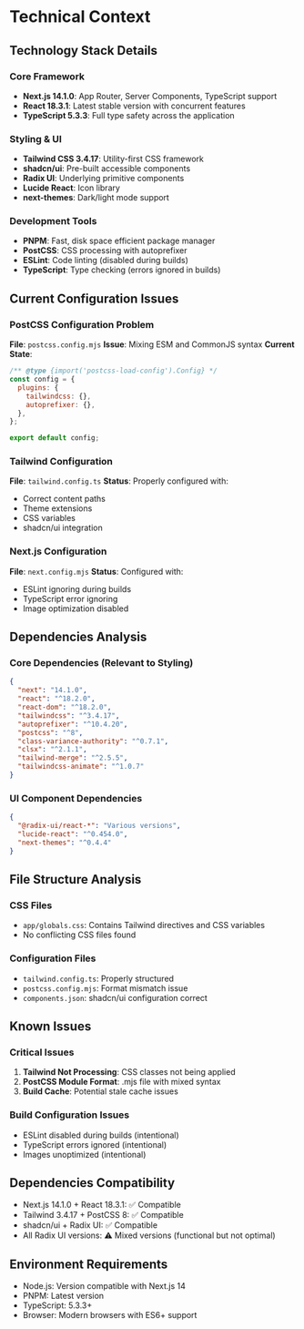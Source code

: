 # Technical Context

## Technology Stack Details

### Core Framework
- **Next.js 14.1.0**: App Router, Server Components, TypeScript support
- **React 18.3.1**: Latest stable version with concurrent features
- **TypeScript 5.3.3**: Full type safety across the application

### Styling & UI
- **Tailwind CSS 3.4.17**: Utility-first CSS framework
- **shadcn/ui**: Pre-built accessible components
- **Radix UI**: Underlying primitive components
- **Lucide React**: Icon library
- **next-themes**: Dark/light mode support

### Development Tools
- **PNPM**: Fast, disk space efficient package manager
- **PostCSS**: CSS processing with autoprefixer
- **ESLint**: Code linting (disabled during builds)
- **TypeScript**: Type checking (errors ignored in builds)

## Current Configuration Issues

### PostCSS Configuration Problem
**File**: `postcss.config.mjs`
**Issue**: Mixing ESM and CommonJS syntax
**Current State**: 
```js
/** @type {import('postcss-load-config').Config} */
const config = {
  plugins: {
    tailwindcss: {},
    autoprefixer: {},
  },
};

export default config;
```

### Tailwind Configuration
**File**: `tailwind.config.ts`
**Status**: Properly configured with:
- Correct content paths
- Theme extensions
- CSS variables
- shadcn/ui integration

### Next.js Configuration
**File**: `next.config.mjs`
**Status**: Configured with:
- ESLint ignoring during builds
- TypeScript error ignoring
- Image optimization disabled

## Dependencies Analysis

### Core Dependencies (Relevant to Styling)
```json
{
  "next": "14.1.0",
  "react": "^18.2.0", 
  "react-dom": "^18.2.0",
  "tailwindcss": "^3.4.17",
  "autoprefixer": "^10.4.20",
  "postcss": "^8",
  "class-variance-authority": "^0.7.1",
  "clsx": "^2.1.1",
  "tailwind-merge": "^2.5.5",
  "tailwindcss-animate": "^1.0.7"
}
```

### UI Component Dependencies
```json
{
  "@radix-ui/react-*": "Various versions",
  "lucide-react": "^0.454.0",
  "next-themes": "^0.4.4"
}
```

## File Structure Analysis

### CSS Files
- `app/globals.css`: Contains Tailwind directives and CSS variables
- No conflicting CSS files found

### Configuration Files
- `tailwind.config.ts`: Properly structured
- `postcss.config.mjs`: Format mismatch issue
- `components.json`: shadcn/ui configuration correct

## Known Issues

### Critical Issues
1. **Tailwind Not Processing**: CSS classes not being applied
2. **PostCSS Module Format**: .mjs file with mixed syntax
3. **Build Cache**: Potential stale cache issues

### Build Configuration Issues
- ESLint disabled during builds (intentional)
- TypeScript errors ignored (intentional)
- Images unoptimized (intentional)

## Dependencies Compatibility
- Next.js 14.1.0 + React 18.3.1: ✅ Compatible
- Tailwind 3.4.17 + PostCSS 8: ✅ Compatible  
- shadcn/ui + Radix UI: ✅ Compatible
- All Radix UI versions: ⚠️ Mixed versions (functional but not optimal)

## Environment Requirements
- Node.js: Version compatible with Next.js 14
- PNPM: Latest version
- TypeScript: 5.3.3+
- Browser: Modern browsers with ES6+ support 
